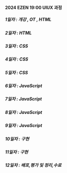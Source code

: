 #### 2024 EZEN 19:00 UIUX 과정
##### 1일차 : 개강 , OT , HTML
##### 2일차 : HTML 
##### 3일차 : CSS 
##### 4일차 : CSS
##### 5일차 : CSS 
##### 6일차 : JavaScript
##### 7일차 : JavaScript
##### 8일차 : JavaScript
##### 9일차 : JavaScript
##### 10일차 : 구현
##### 11일차 : 구현
##### 12일차 : 배포,평가 및 정리,수료
